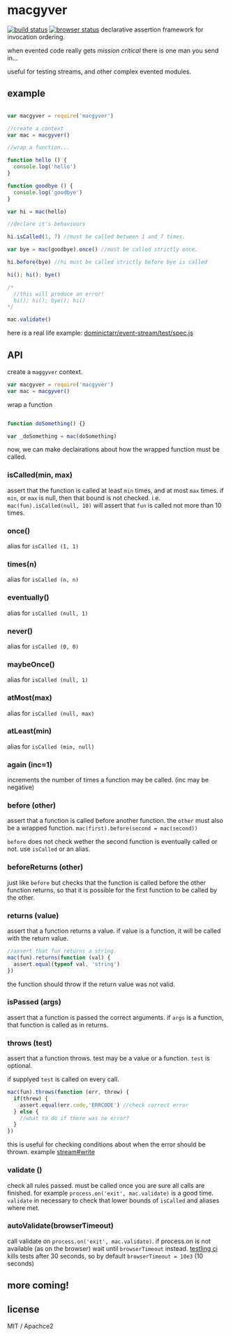 # macgyver

[![build status](https://secure.travis-ci.org/dominictarr/macgyver.png)](http://travis-ci.org/dominictarr/macgyver)
[![browser status](http://ci.testling.com/dominictarr/macgyver.png)](http://ci.testling.com/dominictarr/macgyver)
declarative assertion framework for invocation ordering.

when evented code really gets _mission critical_ there is one man you send in...

useful for testing streams, and other complex evented modules.

## example

``` js

var macgyver = require('macgyver')

//create a context
var mac = macgyver()

//wrap a function...

function hello () {
  console.log('hello')
}

function goodbye () {
  console.log('goodbye')
}

var hi = mac(hello)

//declare it's behaviours

hi.isCalled(1, 7) //must be called between 1 and 7 times.

var bye = mac(goodbye).once() //must be called strictly once.

hi.before(bye) //hi must be called strictly before bye is called

hi(); hi(); bye()

/*
  //this will produce an error!
  hi(); hi(); bye(); hi()
*/

mac.validate()
```

here is a real life example: [dominictarr/event-stream/test/spec.js](https://github.com/dominictarr/event-stream/blob/3f4f5cb57fb61144751ab5fe643b8974ab9007aa/test/spec.js#L14-56)

## API

create a `maggyver` context.

``` js
var macgyver = require('macgyver')
var mac = macgyver()

```

wrap a function 

``` js

function doSomething() {}

var _doSomething = mac(doSomething)

```

now, we can make declairations about how the wrapped function must be called.

### isCalled(min, max)
assert that the function is called at least `min` times, and at most `max` times.
if `min`, or `max` is null, then that bound is not checked. i.e. `mac(fun).isCalled(null, 10)`
will assert that `fun` is called not more than 10 times.

### once()
alias for `isCalled (1, 1)`

### times(n)
alias for `isCalled (n, n)`

### eventually()
alias for `isCalled (null, 1)`

### never()
alias for `isCalled (0, 0)`

### maybeOnce()
alias for `isCalled (null, 1)`

### atMost(max)
alias for `isCalled (null, max)`

### atLeast(min)
alias for `isCalled (min, null)`

### again (inc=1)
increments the number of times a function may be called.
(inc may be negative)

### before (other)

assert that a function is called before another function.
the `other` must also be a wrapped function.
`mac(first).before(second = mac(second))`

`before` does not check wether the second function is eventually called or not. use `isCalled` or an alias.

### beforeReturns (other)

just like `before` but checks that the function is called before the other function returns, so that it is possible for the first function to be called by the other.

### returns (value)

assert that a function returns a value.
if value is a function, it will be called with the return value.
``` js
//assert that fun returns a string.
mac(fun).returns(function (val) {
  assert.equal(typeof val, 'string')
})

```

the function should throw if the return value was not valid.

### isPassed (args)

assert that a function is passed the correct arguments.
if `args` is a function, that function is called as in returns.

### throws (test)

assert that a function throws. test may be a value or a function. `test` is optional. 

if supplyed `test` is called on every call.

``` js 
mac(fun).throws(function (err, threw) {
  if(threw) {
    assert.equal(err.code,'ERRCODE') //check correct error
  } else {
    //what to do if there was no error?
  }
})
```
this is useful for checking conditions about when the error should be thrown. example [stream\#write](https://github.com/dominictarr/event-stream/blob/3f4f5cb57fb61144751ab5fe643b8974ab9007aa/test/spec.js#L32-36)

### validate ()

check all rules passed. must be called once you are sure all calls are finished.
for example `process.on('exit', mac.validate)` is a good time. `validate` in necessary
to check that lower bounds of `isCalled` and aliases where met.

### autoValidate(browserTimeout)

call validate on `process.on('exit', mac.validate)`.
if process.on is not available (as on the browser) wait until `browserTimeout` instead.
[testling ci](http://ci.testling.com) kills tests after 30 seconds, so by default
`browserTimeout = 10e3` (10 seconds)

## more coming!

## license

MIT / Apachce2
